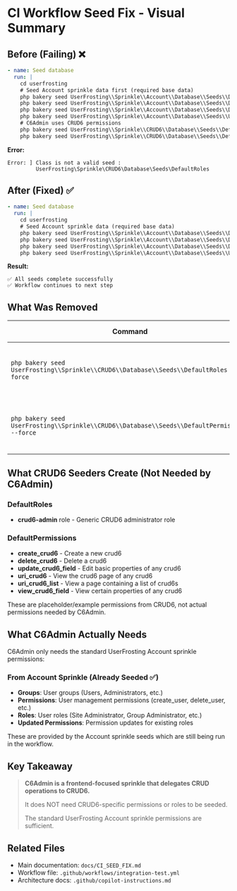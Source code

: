 # CI Workflow Seed Fix - Visual Summary

## Before (Failing) ❌

```yaml
- name: Seed database
  run: |
    cd userfrosting
    # Seed Account sprinkle data first (required base data)
    php bakery seed UserFrosting\\Sprinkle\\Account\\Database\\Seeds\\DefaultGroups --force
    php bakery seed UserFrosting\\Sprinkle\\Account\\Database\\Seeds\\DefaultPermissions --force
    php bakery seed UserFrosting\\Sprinkle\\Account\\Database\\Seeds\\DefaultRoles --force
    php bakery seed UserFrosting\\Sprinkle\\Account\\Database\\Seeds\\UpdatePermissions --force
    # C6Admin uses CRUD6 permissions
    php bakery seed UserFrosting\\Sprinkle\\CRUD6\\Database\\Seeds\\DefaultRoles --force      ❌ FAILS
    php bakery seed UserFrosting\\Sprinkle\\CRUD6\\Database\\Seeds\\DefaultPermissions --force ❌ FAILS
```

**Error:**
```
Error: ] Class is not a valid seed :
         UserFrosting\Sprinkle\CRUD6\Database\Seeds\DefaultRoles
```

## After (Fixed) ✅

```yaml
- name: Seed database
  run: |
    cd userfrosting
    # Seed Account sprinkle data (required base data)
    php bakery seed UserFrosting\\Sprinkle\\Account\\Database\\Seeds\\DefaultGroups --force
    php bakery seed UserFrosting\\Sprinkle\\Account\\Database\\Seeds\\DefaultPermissions --force
    php bakery seed UserFrosting\\Sprinkle\\Account\\Database\\Seeds\\DefaultRoles --force
    php bakery seed UserFrosting\\Sprinkle\\Account\\Database\\Seeds\\UpdatePermissions --force
```

**Result:**
```
✅ All seeds complete successfully
✅ Workflow continues to next step
```

## What Was Removed

| Command | Purpose | Why Removed |
|---------|---------|-------------|
| `php bakery seed UserFrosting\\Sprinkle\\CRUD6\\Database\\Seeds\\DefaultRoles --force` | Creates "crud6-admin" role | Not needed - C6Admin uses standard Account roles |
| `php bakery seed UserFrosting\\Sprinkle\\CRUD6\\Database\\Seeds\\DefaultPermissions --force` | Creates crud6 generic permissions | Not needed - C6Admin uses standard Account permissions |

## What CRUD6 Seeders Create (Not Needed by C6Admin)

### DefaultRoles
- **crud6-admin** role - Generic CRUD6 administrator role

### DefaultPermissions
- **create_crud6** - Create a new crud6
- **delete_crud6** - Delete a crud6
- **update_crud6_field** - Edit basic properties of any crud6
- **uri_crud6** - View the crud6 page of any crud6
- **uri_crud6_list** - View a page containing a list of crud6s
- **view_crud6_field** - View certain properties of any crud6

These are placeholder/example permissions from CRUD6, not actual permissions needed by C6Admin.

## What C6Admin Actually Needs

C6Admin only needs the standard UserFrosting Account sprinkle permissions:

### From Account Sprinkle (Already Seeded ✅)
- **Groups**: User groups (Users, Administrators, etc.)
- **Permissions**: User management permissions (create_user, delete_user, etc.)
- **Roles**: User roles (Site Administrator, Group Administrator, etc.)
- **Updated Permissions**: Permission updates for existing roles

These are provided by the Account sprinkle seeds which are still being run in the workflow.

## Key Takeaway

> **C6Admin is a frontend-focused sprinkle that delegates CRUD operations to CRUD6.**
> 
> It does NOT need CRUD6-specific permissions or roles to be seeded.
> 
> The standard UserFrosting Account sprinkle permissions are sufficient.

## Related Files
- Main documentation: `docs/CI_SEED_FIX.md`
- Workflow file: `.github/workflows/integration-test.yml`
- Architecture docs: `.github/copilot-instructions.md`
